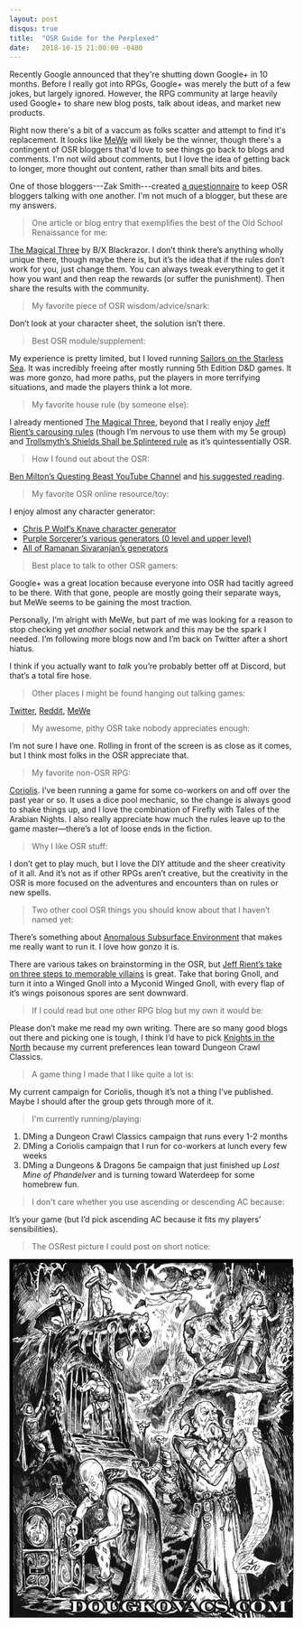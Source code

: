 ```yaml
---
layout: post
disqus: true
title:  "OSR Guide for the Perplexed"
date:   2018-10-15 21:00:00 -0400
---
```


Recently Google announced that they're shutting down Google+ in 10 months. Before I really got into RPGs, Google+ was merely the butt of a few jokes, but largely ignored. However, the RPG community at large heavily used Google+ to share new blog posts, talk about ideas, and market new products.

Right now there's a bit of a vaccum as folks scatter and attempt to find it's replacement. It looks like [MeWe](https://mewe.com) will likely be the winner, though there's a contingent of OSR bloggers that'd love to see things go back to blogs and comments. I'm not wild about comments, but I love the idea of getting back to longer, more thought out content, rather than small bits and bites.

One of those bloggers---Zak Smith---created [a questionnaire](http://dndwithpornstars.blogspot.com/2018/10/osr-guide-for-perplexed-questionnaire.html?zx=e64309889421c08a) to keep OSR bloggers talking with one another. I'm not much of a blogger, but these are my answers.

> One article or blog entry that exemplifies the best of the Old School Renaissance for me:

[The Magical Three](http://bxblackrazor.blogspot.com/2018/05/the-magical-three.html) by B/X Blackrazor. I don’t think there’s anything wholly unique there, though maybe there is, but it’s the idea that if the rules don’t work for you, just change them. You can always tweak everything to get it how you want and then reap the rewards (or suffer the punishment). Then share the results with the community.

> My favorite piece of OSR wisdom/advice/snark:

Don’t look at your character sheet, the solution isn’t there.

> Best OSR module/supplement:

My experience is pretty limited, but I loved running [Sailors on the Starless Sea](http://goodman-games.com/store/product/dungeon-crawl-classics-67-sailors-on-the-starless-sea-2/). It was incredibly freeing after mostly running 5th Edition D&D games. It was more gonzo, had more paths, put the players in more terrifying situations, and made the players think a lot more. 

> My favorite house rule (by someone else):

I already mentioned [The Magical Three](http://bxblackrazor.blogspot.com/2018/05/the-magical-three.html), beyond that I really enjoy [Jeff Rient’s carousing rules](http://jrients.blogspot.com/2008/12/party-like-its-999.html) (though I’m nervous to use them with my 5e group) and [Trollsmyth’s Shields Shall be Splintered rule](http://trollsmyth.blogspot.com/2008/05/shields-shall-be-splintered.html) as it’s quintessentially OSR.

> How I found out about the OSR:

[Ben Milton’s Questing Beast YouTube Channel](https://www.youtube.com/channel/UCvYwePdbWSEwUa-Pk02u3Zw) and [his suggested reading](http://questingblog.com/resources/).

> My favorite OSR online resource/toy:

I enjoy almost any character generator:

- [Chris P Wolf’s Knave character generator](http://chrispwolf.com/knave/)
- [Purple Sorcerer’s various generators (0 level and upper level)](https://purplesorcerer.com/tools.php)
- [All of Ramanan Sivaranjan’s generators](http://save.vs.totalpartykill.ca/web-apps/)

> Best place to talk to other OSR gamers:

Google+ was a great location because everyone into OSR had tacitly agreed to be there. With that gone, people are mostly going their separate ways, but MeWe seems to be gaining the most traction.

Personally, I’m alright with MeWe, but part of me was looking for a reason to stop checking yet *another* social network and this may be the spark I needed. I’m following more blogs now and I’m back on Twitter after a short hiatus.

I think if you actually want to _talk_ you’re probably better off at Discord, but that’s a total fire hose.

> Other places I might be found hanging out talking games:

[Twitter](https://mobile.twitter.com/wesbaker), [Reddit](https://www.reddit.com/user/wes_baker), [MeWe](mewe.com/i/wesbaker)

> My awesome, pithy OSR take nobody appreciates enough:

I’m not sure I have one. Rolling in front of the screen is as close as it comes, but I think most folks in the OSR appreciate that.

> My favorite non-OSR RPG:

[Coriolis](http://frialigan.se/en/games/coriolis-2/). I’ve been running a game for some co-workers on and off over the past year or so. It uses a dice pool mechanic, so the change is always good to shake things up, and I love the combination of Firefly with Tales of the Arabian Nights. I also really appreciate how much the rules leave up to the game master—there’s a lot of loose ends in the fiction.

> Why I like OSR stuff:

I don’t get to play much, but I love the DIY attitude and the sheer creativity of it all. And it’s not as if other RPGs aren’t creative, but the creativity in the OSR is more focused on the adventures and encounters than on rules or new spells.

> Two other cool OSR things you should know about that I haven’t named yet:

There’s something about [Anomalous Subsurface Environment](http://tenfootpole.org/ironspike/?p=63) that makes me really want to run it. I love how gonzo it is.

There are various takes on brainstorming in the OSR, but [Jeff Rient’s take on three steps to memorable villains](http://jrients.blogspot.com/2006/10/three-steps-to-memorable-villainy.html) is great. Take that boring Gnoll, and turn it into a Winged Gnoll into a Myconid Winged Gnoll, with every flap of it’s wings poisonous spores are sent downward.

> If I could read but one other RPG blog but my own it would be:

Please don’t make me read my own writing. There are so many good blogs out there and picking one is tough, I think I’d have to pick [Knights in the North](https://knightsinthenorth.blog) because my current preferences lean toward Dungeon Crawl Classics.

> A game thing I made that I like quite a lot is:

My current campaign for Coriolis, though it’s not a thing I’ve published. Maybe I should after the group gets through more of it.

> I'm currently running/playing:

1. DMing a Dungeon Crawl Classics campaign that runs every 1-2 months
2. DMing a Coriolis campaign that I run for co-workers at lunch every few weeks
3. DMing a Dungeons & Dragons 5e campaign that just finished up _Lost Mine of Phandelver_ and is turning toward Waterdeep for some homebrew fun.

> I don't care whether you use ascending or descending AC because:

It’s your game (but I’d pick ascending AC because it fits my players’ sensibilities).

> The OSRest picture I could post on short notice:

![Doug Kovacs art](./kovacs-dcc.jpg)
